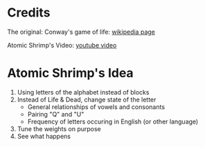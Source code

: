 # Credits
The original: Conway's game of life:
[wikipedia page](https://en.wikipedia.org/wiki/Conway%27s_Game_of_Life)

Atomic Shrimp's Video:
[youtube video](https://www.youtube.com/watch?v=hwt6P425Fjc)

# Atomic Shrimp's Idea
1. Using letters of the alphabet instead of blocks
2. Instead of Life & Dead, change state of the letter
    - General relationships of vowels and consonants
    - Pairing "Q" and "U"
    - Frequency of letters occuring in English (or other language)
3. Tune the weights on purpose
4. See what happens

